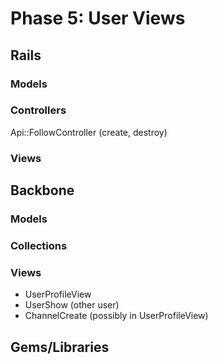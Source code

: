 # Phase 5: User Views

## Rails
### Models

### Controllers
Api::FollowController (create, destroy)

### Views

## Backbone
### Models

### Collections

### Views
* UserProfileView
* UserShow (other user)
* ChannelCreate (possibly in UserProfileView)

## Gems/Libraries
